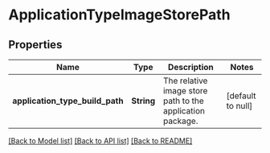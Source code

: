 # ApplicationTypeImageStorePath

## Properties
Name | Type | Description | Notes
------------ | ------------- | ------------- | -------------
**application_type_build_path** | **String** | The relative image store path to the application package. | [default to null]

[[Back to Model list]](../README.md#documentation-for-models) [[Back to API list]](../README.md#documentation-for-api-endpoints) [[Back to README]](../README.md)


